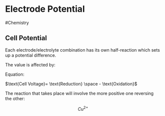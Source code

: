 # Electrode Potential
#Chemistry 

## Cell Potential

Each electrode/electrolyte combination has its own half-reaction which sets up a potential difference.

The value is affected by:

Equation:

$\text{Cell Voltage}= \text{Reduction} \space - \text{Oxidation}$

The reaction that takes place will involve the more positive one reversing the other:

$$
Cu^{2+}
$$